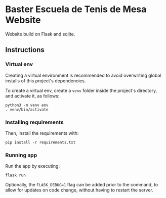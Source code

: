 # Baster Escuela de Tenis de Mesa Website

Website build on Flask and sqlite.

## Instructions

### Virtual env

Creating a virtual environment is recommended to avoid overwriting global installs of this project's dependencies.

To create a virtual env, create a `venv` folder inside the project's directory, and activate it, as follows:

```
python3 -m venv env
. venv/bin/activate
```

### Installing requirements

Then, install the requirements with:

```
pip install -r requirements.txt
```

### Running app

Run the app by executing:

```
flask run
```

Optionally, the `FLASK_DEBUG=1` flag can be added prior to the command, to allow for updates on code change, without having to restart the server.
